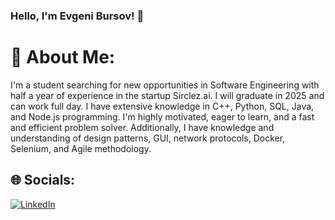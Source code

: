 ### Hello, I'm Evgeni Bursov! 👋

# 💫 About Me:
I'm a student searching for new opportunities in Software Engineering with half a year of experience in the
startup Sirclez.ai. I will graduate in 2025 and can work full day. I have extensive knowledge in C++, Python, SQL,
Java, and Node.js programming. I'm highly motivated, eager to learn, and a fast and efficient problem solver.
Additionally, I have knowledge and understanding of design patterns, GUI, network protocols, Docker, Selenium,
and Agile methodology.


## 🌐 Socials:
[![LinkedIn](https://img.shields.io/badge/LinkedIn-%230077B5.svg?logo=linkedin&logoColor=white)](www.linkedin.com/in/evgeni-bursov-software-engineering/) 
